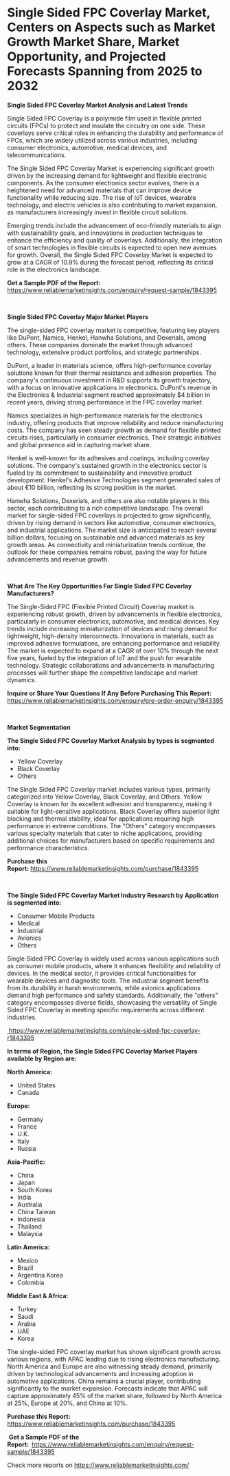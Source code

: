 <p><h1>Single Sided FPC Coverlay Market, Centers on Aspects such as Market Growth Market Share, Market Opportunity, and Projected Forecasts Spanning from 2025 to 2032</h1></p><p><strong>Single Sided FPC Coverlay Market Analysis and Latest Trends</strong></p>
<p><p>Single Sided FPC Coverlay is a polyimide film used in flexible printed circuits (FPCs) to protect and insulate the circuitry on one side. These coverlays serve critical roles in enhancing the durability and performance of FPCs, which are widely utilized across various industries, including consumer electronics, automotive, medical devices, and telecommunications.</p><p>The Single Sided FPC Coverlay Market is experiencing significant growth driven by the increasing demand for lightweight and flexible electronic components. As the consumer electronics sector evolves, there is a heightened need for advanced materials that can improve device functionality while reducing size. The rise of IoT devices, wearable technology, and electric vehicles is also contributing to market expansion, as manufacturers increasingly invest in flexible circuit solutions.</p><p>Emerging trends include the advancement of eco-friendly materials to align with sustainability goals, and innovations in production techniques to enhance the efficiency and quality of coverlays. Additionally, the integration of smart technologies in flexible circuits is expected to open new avenues for growth. Overall, the Single Sided FPC Coverlay Market is expected to grow at a CAGR of 10.9% during the forecast period, reflecting its critical role in the electronics landscape.</p></p>
<p><strong>Get a Sample PDF of the Report:&nbsp;</strong> <a href="https://www.reliablemarketinsights.com/enquiry/request-sample/1843395?utm_campaign=1938&utm_medium=2&utm_source=Github&utm_content=ia&utm_term=13022025&utm_id=single-sided-fpc-coverlay">https://www.reliablemarketinsights.com/enquiry/request-sample/1843395</a></p>
<p>&nbsp;</p>
<p><strong>Single Sided FPC Coverlay Major Market Players</strong></p>
<p><p>The single-sided FPC coverlay market is competitive, featuring key players like DuPont, Namics, Henkel, Hanwha Solutions, and Dexerials, among others. These companies dominate the market through advanced technology, extensive product portfolios, and strategic partnerships.</p><p>DuPont, a leader in materials science, offers high-performance coverlay solutions known for their thermal resistance and adhesion properties. The company's continuous investment in R&D supports its growth trajectory, with a focus on innovative applications in electronics. DuPont's revenue in the Electronics & Industrial segment reached approximately $4 billion in recent years, driving strong performance in the FPC coverlay market.</p><p>Namics specializes in high-performance materials for the electronics industry, offering products that improve reliability and reduce manufacturing costs. The company has seen steady growth as demand for flexible printed circuits rises, particularly in consumer electronics. Their strategic initiatives and global presence aid in capturing market share.</p><p>Henkel is well-known for its adhesives and coatings, including coverlay solutions. The company's sustained growth in the electronics sector is fueled by its commitment to sustainability and innovative product development. Henkel's Adhesive Technologies segment generated sales of about €10 billion, reflecting its strong position in the market.</p><p>Hanwha Solutions, Dexerials, and others are also notable players in this sector, each contributing to a rich competitive landscape. The overall market for single-sided FPC coverlays is projected to grow significantly, driven by rising demand in sectors like automotive, consumer electronics, and industrial applications. The market size is anticipated to reach several billion dollars, focusing on sustainable and advanced materials as key growth areas. As connectivity and miniaturization trends continue, the outlook for these companies remains robust, paving the way for future advancements and revenue growth.</p></p>
<p>&nbsp;</p>
<p><strong>What Are The Key Opportunities For Single Sided FPC Coverlay Manufacturers?</strong></p>
<p><p>The Single-Sided FPC (Flexible Printed Circuit) Coverlay market is experiencing robust growth, driven by advancements in flexible electronics, particularly in consumer electronics, automotive, and medical devices. Key trends include increasing miniaturization of devices and rising demand for lightweight, high-density interconnects. Innovations in materials, such as improved adhesive formulations, are enhancing performance and reliability. The market is expected to expand at a CAGR of over 10% through the next five years, fueled by the integration of IoT and the push for wearable technology. Strategic collaborations and advancements in manufacturing processes will further shape the competitive landscape and market dynamics.</p></p>
<p><strong>Inquire or Share Your Questions If Any Before Purchasing This Report:</strong> <a href="https://www.reliablemarketinsights.com/enquiry/pre-order-enquiry/1843395?utm_campaign=1938&utm_medium=2&utm_source=Github&utm_content=ia&utm_term=13022025&utm_id=single-sided-fpc-coverlay">https://www.reliablemarketinsights.com/enquiry/pre-order-enquiry/1843395</a></p>
<p>&nbsp;</p>
<p><strong>Market Segmentation</strong></p>
<p><strong>The Single Sided FPC Coverlay Market Analysis by types is segmented into:</strong></p>
<p><ul><li>Yellow Coverlay</li><li>Black Coverlay</li><li>Others</li></ul></p>
<p><p>The Single Sided FPC Coverlay market includes various types, primarily categorized into Yellow Coverlay, Black Coverlay, and Others. Yellow Coverlay is known for its excellent adhesion and transparency, making it suitable for light-sensitive applications. Black Coverlay offers superior light blocking and thermal stability, ideal for applications requiring high performance in extreme conditions. The "Others" category encompasses various specialty materials that cater to niche applications, providing additional choices for manufacturers based on specific requirements and performance characteristics.</p></p>
<p><strong>Purchase this Report:&nbsp;</strong><a href="https://www.reliablemarketinsights.com/purchase/1843395?utm_campaign=1938&utm_medium=2&utm_source=Github&utm_content=ia&utm_term=13022025&utm_id=single-sided-fpc-coverlay">https://www.reliablemarketinsights.com/purchase/1843395</a></p>
<p>&nbsp;</p>
<p><strong>The Single Sided FPC Coverlay Market Industry Research by Application is segmented into:</strong></p>
<p><ul><li>Consumer Mobile Products</li><li>Medical</li><li>Industrial</li><li>Avionics</li><li>Others</li></ul></p>
<p><p>Single Sided FPC Coverlay is widely used across various applications such as consumer mobile products, where it enhances flexibility and reliability of devices. In the medical sector, it provides critical functionalities for wearable devices and diagnostic tools. The industrial segment benefits from its durability in harsh environments, while avionics applications demand high performance and safety standards. Additionally, the "others" category encompasses diverse fields, showcasing the versatility of Single Sided FPC Coverlay in meeting specific requirements across different industries.</p></p>
<p><a href="https://www.reliablemarketinsights.com/single-sided-fpc-coverlay-r1843395?utm_campaign=1938&utm_medium=2&utm_source=Github&utm_content=ia&utm_term=13022025&utm_id=single-sided-fpc-coverlay">&nbsp;https://www.reliablemarketinsights.com/single-sided-fpc-coverlay-r1843395</a></p>
<p><strong>In terms of Region, the Single Sided FPC Coverlay Market Players available by Region are:</strong></p>
<p>
    <p> <strong> North America: </strong>
        <ul>
            <li>United States</li>
            <li>Canada</li>
        </ul>
        </p> 
    <p> <strong> Europe: </strong>
        <ul>
            <li>Germany</li>
            <li>France</li>
            <li>U.K.</li>
            <li>Italy</li>
            <li>Russia</li>
        </ul>
        </p> 
    <p> <strong> Asia-Pacific: </strong>
        <ul>
            <li>China</li>
            <li>Japan</li>
            <li>South Korea</li>
            <li>India</li>
            <li>Australia</li>
            <li>China Taiwan</li>
            <li>Indonesia</li>
            <li>Thailand</li>
            <li>Malaysia</li>
        </ul>
        </p> 
    <p> <strong> Latin America: </strong>
        <ul>
            <li>Mexico</li>
            <li>Brazil</li>
            <li>Argentina Korea</li>
            <li>Colombia</li>
        </ul>
        </p> 
    <p> <strong> Middle East & Africa: </strong>
        <ul>
            <li>Turkey</li>
            <li>Saudi</li>
            <li>Arabia</li>
            <li>UAE</li>
            <li>Korea</li>
        </ul>
    </p>
    </p>
<p><p>The single-sided FPC coverlay market has shown significant growth across various regions, with APAC leading due to rising electronics manufacturing. North America and Europe are also witnessing steady demand, primarily driven by technological advancements and increasing adoption in automotive applications. China remains a crucial player, contributing significantly to the market expansion. Forecasts indicate that APAC will capture approximately 45% of the market share, followed by North America at 25%, Europe at 20%, and China at 10%.</p></p>
<p><strong>Purchase this Report: </strong><a href="https://www.reliablemarketinsights.com/purchase/1843395?utm_campaign=1938&utm_medium=2&utm_source=Github&utm_content=ia&utm_term=13022025&utm_id=single-sided-fpc-coverlay">https://www.reliablemarketinsights.com/purchase/1843395</a></p>
<p>&nbsp;<strong>Get a Sample PDF of the Report:&nbsp;&nbsp;</strong><a href="https://www.reliablemarketinsights.com/enquiry/request-sample/1843395?utm_campaign=1938&utm_medium=2&utm_source=Github&utm_content=ia&utm_term=13022025&utm_id=single-sided-fpc-coverlay">https://www.reliablemarketinsights.com/enquiry/request-sample/1843395</a></p>
<p><strong></strong></p>
<p>Check more reports on <a href="https://www.reliablemarketinsights.com/?utm_campaign=1938&utm_medium=2&utm_source=Github&utm_content=ia&utm_term=13022025&utm_id=single-sided-fpc-coverlay">https://www.reliablemarketinsights.com/</a></p>